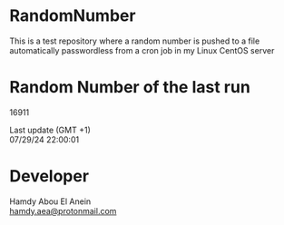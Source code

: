 # RandomNumber    
This is a test repository where a random number is pushed to a file automatically passwordless from a cron job in my Linux CentOS server    
# Random Number of the last run   
16911
      
Last update (GMT +1)    
07/29/24 22:00:01
# Developer    
Hamdy Abou El Anein   
hamdy.aea@protonmail.com
